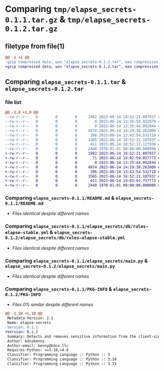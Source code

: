 # Comparing `tmp/elapse_secrets-0.1.1.tar.gz` & `tmp/elapse_secrets-0.1.2.tar.gz`

## filetype from file(1)

```diff
@@ -1 +1 @@
-gzip compressed data, was "elapse_secrets-0.1.1.tar", max compression
+gzip compressed data, was "elapse_secrets-0.1.2.tar", max compression
```

## Comparing `elapse_secrets-0.1.1.tar` & `elapse_secrets-0.1.2.tar`

### file list

```diff
@@ -1,8 +1,8 @@
--rw-r--r--   0        0        0     1982 2023-06-14 18:52:21.097937 elapse_secrets-0.1.1/README.md
--rw-r--r--   0        0        0        0 2023-06-14 13:26:59.932979 elapse_secrets-0.1.1/elapse_secrets/__init__.py
--rw-r--r--   0        0        0        0 2023-06-14 13:35:44.092844 elapse_secrets-0.1.1/elapse_secrets/db/__init__.py
--rw-r--r--   0        0        0     4874 2023-06-14 14:29:38.262009 elapse_secrets-0.1.1/elapse_secrets/db/rules-elapse-stable.yml
--rw-r--r--   0        0        0      396 2023-06-14 13:43:54.532718 elapse_secrets-0.1.1/elapse_secrets/debug.py
--rw-r--r--   0        0        0     1565 2023-06-14 18:52:21.107937 elapse_secrets-0.1.1/elapse_secrets/main.py
--rw-r--r--   0        0        0      411 2023-06-14 18:52:17.127938 elapse_secrets-0.1.1/pyproject.toml
--rw-r--r--   0        0        0     2440 1970-01-01 00:00:00.000000 elapse_secrets-0.1.1/PKG-INFO
+-rw-r--r--   0        0        0     1982 2023-06-14 18:52:21.097937 elapse_secrets-0.1.2/README.md
+-rw-r--r--   0        0        0       71 2023-06-14 19:02:59.857773 elapse_secrets-0.1.2/elapse_secrets/__init__.py
+-rw-r--r--   0        0        0        0 2023-06-14 13:35:44.092844 elapse_secrets-0.1.2/elapse_secrets/db/__init__.py
+-rw-r--r--   0        0        0     4874 2023-06-14 14:29:38.262009 elapse_secrets-0.1.2/elapse_secrets/db/rules-elapse-stable.yml
+-rw-r--r--   0        0        0      396 2023-06-14 13:43:54.532718 elapse_secrets-0.1.2/elapse_secrets/debug.py
+-rw-r--r--   0        0        0     1565 2023-06-14 18:52:21.107937 elapse_secrets-0.1.2/elapse_secrets/main.py
+-rw-r--r--   0        0        0      411 2023-06-14 19:03:02.757773 elapse_secrets-0.1.2/pyproject.toml
+-rw-r--r--   0        0        0     2440 1970-01-01 00:00:00.000000 elapse_secrets-0.1.2/PKG-INFO
```

### Comparing `elapse_secrets-0.1.1/README.md` & `elapse_secrets-0.1.2/README.md`

 * *Files identical despite different names*

### Comparing `elapse_secrets-0.1.1/elapse_secrets/db/rules-elapse-stable.yml` & `elapse_secrets-0.1.2/elapse_secrets/db/rules-elapse-stable.yml`

 * *Files identical despite different names*

### Comparing `elapse_secrets-0.1.1/elapse_secrets/main.py` & `elapse_secrets-0.1.2/elapse_secrets/main.py`

 * *Files identical despite different names*

### Comparing `elapse_secrets-0.1.1/PKG-INFO` & `elapse_secrets-0.1.2/PKG-INFO`

 * *Files 0% similar despite different names*

```diff
@@ -1,10 +1,10 @@
 Metadata-Version: 2.1
 Name: elapse-secrets
-Version: 0.1.1
+Version: 0.1.2
 Summary: Detects and removes sensitive information from the client-side to secure a user's data.
 Author: kdcokenny
 Author-email: kenny@kdco.llc
 Requires-Python: >=3.10,<4.0
 Classifier: Programming Language :: Python :: 3
 Classifier: Programming Language :: Python :: 3.10
 Classifier: Programming Language :: Python :: 3.11
```

